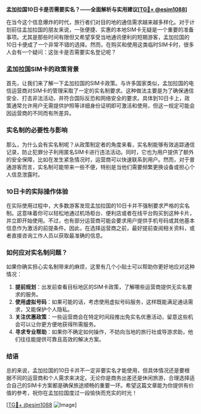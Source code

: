 **孟加拉国10日卡是否需要实名？——全面解析与实用建议[[TG💪+ @esim1088](https://t.me/s/esim1088)]**

在当今这个信息爆炸的时代，旅行者们对目的地的通信需求越来越多样化。对于计划前往孟加拉国的朋友来说，一张便捷、实惠的本地SIM卡无疑是一个重要的准备事项。尤其是那些时间有限但又希望享受当地通讯便利的短期游客，孟加拉国的10日卡便成了一个非常不错的选择。然而，在购买和使用这类临时SIM卡时，很多人会有一个疑问：这张卡是否需要实名登记呢？

### 孟加拉国SIM卡的政策背景

首先，让我们来了解一下孟加拉国的SIM卡政策。与许多国家类似，孟加拉国的电信运营商对SIM卡的管理采取了一定的实名制要求。这种做法主要是为了确保通信安全、打击非法活动，并符合国际反恐和网络安全的要求。具体到10日卡上，政策通常允许用户无需提供护照等详细身份证明即可激活和使用，但这一规定可能会因运营商的不同而有所差异。

### 实名制的必要性与影响

那么，为什么会有实名制呢？从政策制定者的角度来看，实名制能够有效追踪通信记录，防止犯罪分子利用匿名SIM卡进行违法活动。同时，它也为用户提供了额外的安全保障，比如在发生紧急情况时，运营商可以快速联系到用户。然而，对于普通游客而言，实名制可能带来一些不便，特别是当他们需要频繁更换设备或担心个人信息泄露时。

### 10日卡的实际操作体验

在实际使用过程中，大多数游客发现孟加拉国的10日卡并不强制要求严格的实名制。这意味着你可以轻松地通过机场柜台、便利店或者在线平台购买到这种卡片，并立即开始使用。不过，也有部分运营商可能会要求用户提供手机号码或其他基本信息作为激活的前提条件。因此，在选择运营商之前，最好提前查阅相关资料，或者直接咨询工作人员以获取最准确的信息。

### 如何应对实名制问题？

如果你确实担心实名制带来的麻烦，这里有几个小贴士可以帮助你更好地应对这种情况：

1. **提前规划**：出发前查看目标地区的SIM卡政策，了解哪些运营商提供无实名要求的服务。
2. **使用虚拟号码**：如果可能的话，考虑使用虚拟号码服务，这样既能满足通话需求，又能保护个人隐私。
3. **关注优惠政策**：一些运营商会在特定时间段推出免实名优惠活动，留意这些机会可以让你更方便地获得所需服务。
4. **寻求专业帮助**：如果你不确定如何操作，不妨向当地的旅行社或导游求助，他们往往能提供可靠且高效的解决方案。

### 结语

总的来说，孟加拉国的10日卡并不一定非要实名才能使用，但具体情况还是要根据不同的运营商和个人需求来决定。无论你是商务出差还是休闲旅游，合理选择适合自己的SIM卡方案都是确保旅途顺畅的重要一环。希望这篇文章能为你提供有价值的参考，祝你在孟加拉国度过一段愉快而充实的时光！

[[TG💪+ @esim1088](https://t.me/s/esim1088) ![Image](https://i.postimg.cc/4NQfJmqS/Snipaste-2025-05-13-00-14-12.png)]